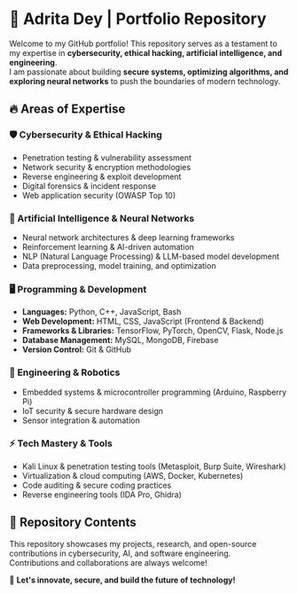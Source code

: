 # 🚀 Adrita Dey | Portfolio Repository  

Welcome to my GitHub portfolio! This repository serves as a testament to my expertise in **cybersecurity, ethical hacking, artificial intelligence, and engineering**.  
I am passionate about building **secure systems, optimizing algorithms, and exploring neural networks** to push the boundaries of modern technology.  

## 🔥 Areas of Expertise  

### 🛡️ Cybersecurity & Ethical Hacking  
- Penetration testing & vulnerability assessment  
- Network security & encryption methodologies  
- Reverse engineering & exploit development  
- Digital forensics & incident response  
- Web application security (OWASP Top 10)  

### 🧠 Artificial Intelligence & Neural Networks  
- Neural network architectures & deep learning frameworks  
- Reinforcement learning & AI-driven automation  
- NLP (Natural Language Processing) & LLM-based model development  
- Data preprocessing, model training, and optimization  

### 🖥️ Programming & Development  
- **Languages:** Python, C++, JavaScript, Bash  
- **Web Development:** HTML, CSS, JavaScript (Frontend & Backend)  
- **Frameworks & Libraries:** TensorFlow, PyTorch, OpenCV, Flask, Node.js  
- **Database Management:** MySQL, MongoDB, Firebase  
- **Version Control:** Git & GitHub  

### 🤖 Engineering & Robotics  
- Embedded systems & microcontroller programming (Arduino, Raspberry Pi)  
- IoT security & secure hardware design  
- Sensor integration & automation  

### ⚡ Tech Mastery & Tools  
- Kali Linux & penetration testing tools (Metasploit, Burp Suite, Wireshark)  
- Virtualization & cloud computing (AWS, Docker, Kubernetes)  
- Code auditing & secure coding practices  
- Reverse engineering tools (IDA Pro, Ghidra)  

## 📂 Repository Contents  

This repository showcases my projects, research, and open-source contributions in cybersecurity, AI, and software engineering.  
Contributions and collaborations are always welcome!  

🚀 **Let's innovate, secure, and build the future of technology!**  
